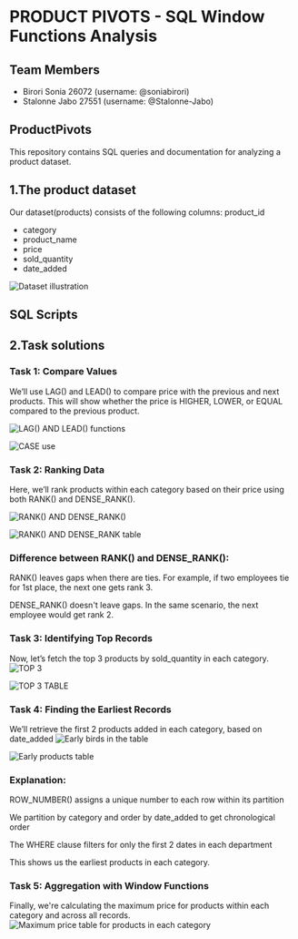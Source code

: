 # PRODUCT PIVOTS - SQL Window Functions Analysis

## Team Members
- Birori Sonia 26072 (username: @soniabirori)
- Stalonne Jabo 27551 (username: @Stalonne-Jabo)

## ProductPivots
This repository contains SQL queries and documentation for analyzing a product dataset.

## 1.The product dataset
Our dataset(products) consists of the following columns:
product_id
- category
- product_name
- price
- sold_quantity
- date_added

![Dataset illustration](Results/dataset_illustration.png)

## SQL Scripts 


## 2.Task solutions


### Task 1: Compare Values 
We’ll use LAG() and LEAD() to compare price with the previous and next products. This will show whether the price is HIGHER, LOWER, or EQUAL compared to the previous product.

![LAG() AND LEAD() functions](<Queries&Result tables/lag_and_lead.png>)

![CASE use](<Queries&Result tables/case_returns.png>)

### Task 2: Ranking Data 
Here, we’ll rank products within each category based on their price using both RANK() and DENSE_RANK().

![RANK() AND DENSE_RANK()](<Queries&Result tables/rank_and_dense_rank.png>)

![RANK() AND DENSE_RANK table](<Queries&Result tables/rank_dense_table.png>)

### Difference between RANK() and DENSE_RANK():

RANK() leaves gaps when there are ties. For example, if two employees tie for 1st place, the next one gets rank 3.

DENSE_RANK() doesn't leave gaps. In the same scenario, the next employee would get rank 2.

### Task 3: Identifying Top Records
Now, let’s fetch the top 3 products by sold_quantity in each category.
![TOP 3](<Queries&Result tables/ranked_products.png>)

![TOP 3 TABLE](<Queries&Result tables/ranked_table.png>)

### Task 4: Finding the Earliest Records
We’ll retrieve the first 2 products added in each category, based on date_added
![Early birds in the table](<Queries&Result tables/earliest_products.png>)

![Early products table](<Queries&Result tables/early_products_table.png>)

### Explanation:

ROW_NUMBER() assigns a unique number to each row within its partition

We partition by category and order by date_added to get chronological order

The WHERE clause filters for only the first 2 dates in each department

This shows us the earliest products in each category.

### Task 5: Aggregation with Window Functions
Finally, we're calculating the maximum price for products within each category and across all records.
![Maximum price table for products in each category](<Queries&Result tables/Max_price_table.png>)
